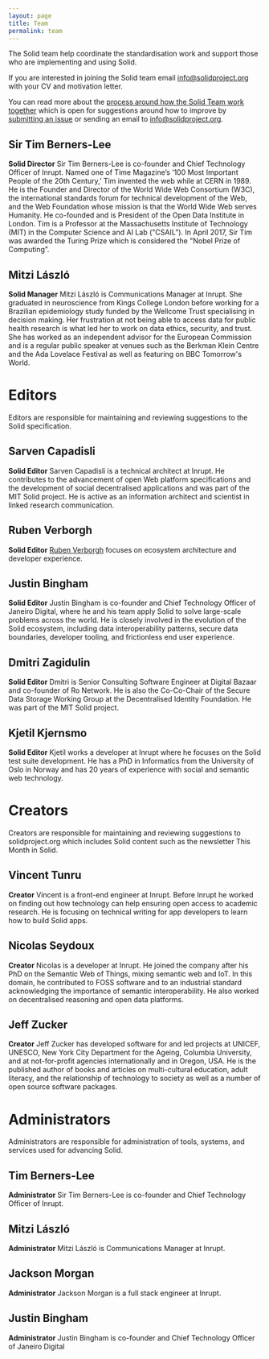 ```yaml
---
layout: page
title: Team
permalink: team
---
```


The Solid team help coordinate the standardisation work and support those who are implementing and using Solid.

If you are interested in joining the Solid team email info@solidproject.org with your CV and motivation letter.

You can read more about the [process around how the Solid Team work together](https://github.com/solid/process) which is open for suggestions around how to improve by [submitting an issue](https://github.com/solid/process/issues) or sending an email to info@solidproject.org.

## Sir Tim Berners-Lee
**Solid Director**
Sir Tim Berners-Lee is co-founder and Chief Technology Officer of Inrupt. Named one of Time Magazine’s ‘100 Most Important People of the 20th Century,’ Tim invented the web while at CERN in 1989. He is the Founder and Director of the World Wide Web Consortium (W3C), the international standards forum for technical development of the Web, and the Web Foundation whose mission is that the World Wide Web serves Humanity. He co-founded and is President of the Open Data Institute in London. Tim is a Professor at the Massachusetts Institute of Technology (MIT) in the Computer Science and AI Lab ("CSAIL”). In April 2017, Sir Tim was awarded the Turing Prize which is considered the "Nobel Prize of Computing”.

## Mitzi László
**Solid Manager**
Mitzi László is Communications Manager at Inrupt. She graduated in neuroscience from Kings College London before working for a Brazilian epidemiology study funded by the Wellcome Trust specialising in decision making. Her frustration at not being able to access data for public health research is what led her to work on data ethics, security, and trust. She has worked as an independent advisor for the European Commission and is a regular public speaker at venues such as the Berkman Klein Centre and the Ada Lovelace Festival as well as featuring on BBC Tomorrow's World.

# Editors
Editors are responsible for maintaining and reviewing suggestions to the Solid specification.  

## Sarven Capadisli
**Solid Editor**
Sarven Capadisli is a technical architect at Inrupt. He contributes to the advancement of open Web platform specifications and the development of social decentralised applications and was part of the MIT Solid project. He is active as an information architect and scientist in linked research communication.

## Ruben Verborgh
**Solid Editor**
[Ruben Verborgh](https://ruben.verborgh.org/) focuses on ecosystem architecture and developer experience.

## Justin Bingham
**Solid Editor**
Justin Bingham is co-founder and Chief Technology Officer of Janeiro Digital, where he and his team apply Solid to solve large-scale problems across the world. He is closely involved in the evolution of the Solid ecosystem, including data interoperability patterns, secure data boundaries, developer tooling, and frictionless end user experience.

## Dmitri Zagidulin
**Solid Editor**
Dmitri is Senior Consulting Software Engineer at Digital Bazaar and co-founder of Ro Network. He is also the Co-Co-Chair of the Secure Data Storage Working Group at the Decentralised Identity Foundation. He was part of the MIT Solid project.

## Kjetil Kjernsmo
**Solid Editor**
Kjetil works a developer at Inrupt where he focuses on the Solid test suite development. He has a PhD in  Informatics from the University of Oslo in Norway and has 20 years of experience with social and semantic web technology.

# Creators
Creators are responsible for maintaining and reviewing suggestions to solidproject.org which includes Solid content such as the newsletter This Month in Solid.

## Vincent Tunru
**Creator**
Vincent is a front-end engineer at Inrupt. Before Inrupt he worked on finding out how technology can help ensuring open access to academic research. He is focusing on technical writing for app developers to learn how to build Solid apps.

## Nicolas Seydoux
**Creator**
Nicolas is a developer at Inrupt. He joined the company after his PhD on the Semantic Web of Things, mixing semantic web and IoT. In this domain, he contributed to FOSS software and to an industrial standard acknowledging the importance of semantic interoperability. He also worked on decentralised reasoning and open data platforms.

## Jeff Zucker
**Creator**
Jeff Zucker has developed software for and led projects at UNICEF, UNESCO, New York City Department for the Ageing, Columbia University, and at not-for-profit agencies internationally and in Oregon, USA.  He is the published author of books and articles on multi-cultural education, adult literacy, and the relationship of technology to society as well as a number of open source software packages. 

# Administrators
Administrators are responsible for administration of tools, systems, and services used for advancing Solid.

## Tim Berners-Lee
**Administrator**
Sir Tim Berners-Lee is co-founder and Chief Technology Officer of Inrupt.

## Mitzi László
**Administrator**
Mitzi László is Communications Manager at Inrupt.

## Jackson Morgan
**Administrator**
Jackson Morgan is a full stack engineer at Inrupt.

## Justin Bingham
**Administrator**
Justin Bingham is co-founder and Chief Technology Officer of Janeiro Digital
